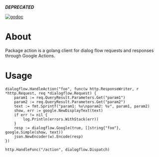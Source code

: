 ***DEPRECATED***

[![godoc](https://img.shields.io/badge/godoc-reference-5272B4.svg?style=flat-square)](https://godoc.org/github.com/damondouglas/action/dialogflow)

# About

Package action is a golang client for dialog flow requests and responses through Google Actions.

# Usage

```golang
dialogflow.HandleAction("foo", func(w http.ResponseWriter, r *http.Request, req *dialogflow.Request) {
    param1 := req.QueryResult.Parameters.Get("param1")
    param2 := req.QueryResult.Parameters.Get("param2")
    text := fmt.Sprintf("param1: %v\nparam2: %v", param1, param2)
    show, err := google.NewDisplayText(text)
    if err != nil {
        log.Println(errors.WithStack(err))
    }
    resp := dialogflow.Google(true, []string{"foo"}, google.Simple(show, text))
    json.NewEncoder(w).Encode(resp)
})

http.HandleFunc("/action", dialogflow.Dispatch)
```
